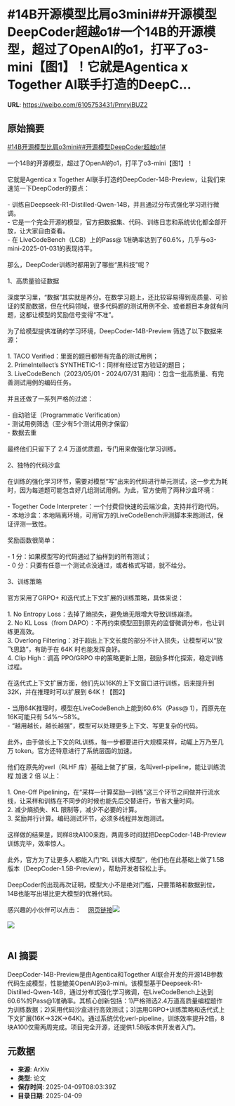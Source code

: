 # #14B开源模型比肩o3mini##开源模型DeepCoder超越o1#一个14B的开源模型，超过了OpenAI的o1，打平了o3-mini【图1】！它就是Agentica x Together AI联手打造的DeepC...

**URL**: https://weibo.com/6105753431/PmryiBUZ2

## 原始摘要

<a href="https://m.weibo.cn/search?containerid=231522type%3D1%26t%3D10%26q%3D%2314B%E5%BC%80%E6%BA%90%E6%A8%A1%E5%9E%8B%E6%AF%94%E8%82%A9o3mini%23&amp;extparam=%2314B%E5%BC%80%E6%BA%90%E6%A8%A1%E5%9E%8B%E6%AF%94%E8%82%A9o3mini%23" data-hide=""><span class="surl-text">#14B开源模型比肩o3mini#</span></a><a href="https://m.weibo.cn/search?containerid=231522type%3D1%26t%3D10%26q%3D%23%E5%BC%80%E6%BA%90%E6%A8%A1%E5%9E%8BDeepCoder%E8%B6%85%E8%B6%8Ao1%23&amp;extparam=%23%E5%BC%80%E6%BA%90%E6%A8%A1%E5%9E%8BDeepCoder%E8%B6%85%E8%B6%8Ao1%23" data-hide=""><span class="surl-text">#开源模型DeepCoder超越o1#</span></a><br><br>一个14B的开源模型，超过了OpenAI的o1，打平了o3-mini【图1】！<br><br>它就是Agentica x Together AI联手打造的DeepCoder-14B-Preview，让我们来速览一下DeepCoder的要点：<br><br>- 训练自Deepseek-R1-Distilled-Qwen-14B，并且通过分布式强化学习进行微调。<br>- 它是一个完全开源的模型，官方把数据集、代码、训练日志和系统优化都全部开放，让大家自由查看。<br>- 在 LiveCodeBench（LCB）上的Pass@ 1准确率达到了60.6%，几乎与o3-mini-2025-01-031的表现持平。<br><br>那么，DeepCoder训练时都用到了哪些“黑科技”呢？<br><br>1、高质量验证数据<br><br>深度学习里，“数据”其实就是养分。在数学习题上，还比较容易得到高质量、可验证的奖励数据，但在代码领域，很多代码题的测试用例不全、或者题目本身就有问题，这都让模型的奖励信号变得“不准”。<br><br>为了给模型提供准确的学习环境，DeepCoder-14B-Preview 筛选了以下数据来源：<br><br>1. TACO Verified：里面的题目都带有完备的测试用例；<br>2. PrimeIntellect’s SYNTHETIC-1：同样有经过官方验证的题目；<br>3. LiveCodeBench（2023/05/01 - 2024/07/31 期间）：包含一批高质量、有完善测试用例的编码任务。<br><br>并且还做了一系列严格的过滤：<br><br>- 自动验证（Programmatic Verification）<br>- 测试用例筛选（至少有5个测试用例才保留）<br>- 数据去重<br><br>最终他们只留下了 2.4 万道优质题，专门用来做强化学习训练。<br><br>2、独特的代码沙盒<br><br>在训练的强化学习环节，需要对模型“写”出来的代码进行单元测试，这一步尤为耗时，因为每道题可能包含好几组测试用例。为此，官方使用了两种沙盒环境：<br><br>- Together Code Interpreter：一个付费但快速的云端沙盒，支持并行跑代码。<br>- 本地沙盒：本地隔离环境，可用官方的LiveCodeBench评测脚本来跑测试，保证评测一致性。<br><br>奖励函数很简单：<br><br>- 1 分：如果模型写的代码通过了抽样到的所有测试；<br>- 0 分：只要有任意一个测试点没通过，或者格式写错，就不给分。<br><br>3、训练策略<br><br>官方采用了GRPO+ 和迭代式上下文扩展的训练策略，具体来说：<br><br>1. No Entropy Loss：去掉了熵损失，避免熵无限增大导致训练崩溃。<br>2. No KL Loss（from DAPO）：不再约束模型回到原先的监督微调分布，也让训练更高效。<br>3. Overlong Filtering：对于超出上下文长度的部分不计入损失，让模型可以“放飞思路”，有助于在 64K 时也能发挥良好。<br>4. Clip High：调高 PPO/GRPO 中的策略更新上限，鼓励多样化探索，稳定训练过程。<br><br>在迭代式上下文扩展方面，他们先以16K的上下文窗口进行训练，后来提升到32K，并在推理时可以扩展到 64K！【图2】<br><br>- 当用64K推理时，模型在LiveCodeBench上能到60.6%（Pass@ 1），而原先在16K可能只有 54%～58%。<br>- “越用越长，越长越强”，模型可以处理更多上下文、写更复杂的代码。<br><br>此外，由于做长上下文的RL训练，每一步都要进行大规模采样，动辄上万乃至几万 token。官方还特意进行了系统层面的加速。<br><br>他们在原先的verl（RLHF 库）基础上做了扩展，名叫verl-pipeline，能让训练流程 加速 2 倍 以上：<br><br>1. One-Off Pipelining，在“采样—计算奖励—训练”这三个环节之间做并行流水线，让采样和训练在不同步的时候也能先后交替进行，节省大量时间。<br>2. 减少熵损失、KL 限制等，减少不必要的计算。<br>3. 奖励并行计算。编码测试环节，必须多线程并发跑测试。<br><br>这样做的结果是，同样8块A100来跑，两周多时间就把DeepCoder-14B-Preview训练完毕，效率惊人。<br><br>此外，官方为了让更多人都能入门“RL 训练大模型”，他们也在此基础上做了1.5B 版本（DeepCoder-1.5B-Preview），帮助开发者轻松上手。<br><br>DeepCoder的出现再次证明，模型大小不是绝对门槛，只要策略和数据到位，14B也能写出堪比更大模型的优雅代码。<br><br>感兴趣的小伙伴可以点击：<a href="https://weibo.cn/sinaurl?u=https%3A%2F%2Fpretty-radio-b75.notion.site%2FDeepCoder-A-Fully-Open-Source-14B-Coder-at-O3-mini-Level-1cf81902c14680b3bee5eb349a512a51" data-hide=""><span class="url-icon"><img style="width: 1rem;height: 1rem" src="https://h5.sinaimg.cn/upload/2015/09/25/3/timeline_card_small_web_default.png" referrerpolicy="no-referrer"></span><span class="surl-text">网页链接</span></a><img style="" src="https://tvax2.sinaimg.cn/large/006Fd7o3gy1i0afeutbddj30zk0otgql.jpg" referrerpolicy="no-referrer"><br><br><img style="" src="https://tvax1.sinaimg.cn/large/006Fd7o3gy1i0afewa3a2j31kw0u3n9r.jpg" referrerpolicy="no-referrer"><br><br>

## AI 摘要

DeepCoder-14B-Preview是由Agentica和Together AI联合开发的开源14B参数代码生成模型，性能媲美OpenAI的o3-mini。该模型基于Deepseek-R1-Distilled-Qwen-14B，通过分布式强化学习微调，在LiveCodeBench上达到60.6%的Pass@1准确率。其核心创新包括：1)严格筛选2.4万道高质量编程题作为训练数据；2)采用代码沙盒进行高效测试；3)运用GRPO+训练策略和迭代式上下文扩展(16K→32K→64K)。通过系统优化verl-pipeline，训练效率提升2倍，8块A100仅需两周完成。项目完全开源，还提供1.5B版本供开发者入门。

## 元数据

- **来源**: ArXiv
- **类型**: 论文
- **保存时间**: 2025-04-09T08:03:39Z
- **目录日期**: 2025-04-09
